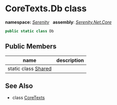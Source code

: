 # CoreTexts.Db class
**namespace:** *[Serenity](../README.md#serenity-namespace)*   **assembly**: *[Serenity.Net.Core](../README.md)*

```csharp
public static class Db
```

## Public Members

| name | description |
| --- | --- |
| static class [Shared](CoreTexts.Db.Shared.md) |  |

## See Also

* class [CoreTexts](CoreTexts.md)